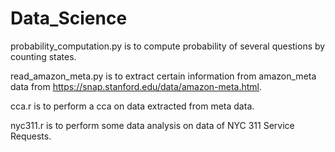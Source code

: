 # Data_Science

probability_computation.py is to compute probability of several questions by counting states.

read_amazon_meta.py is to extract certain information from amazon_meta data from https://snap.stanford.edu/data/amazon-meta.html.

cca.r is to perform a cca on data extracted from meta data.

nyc311.r is to perform some data analysis on data of NYC 311 Service Requests.

